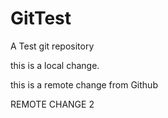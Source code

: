 GitTest
=======

A Test git repository

this is a local change.

this is a remote change from Github


REMOTE CHANGE 2
